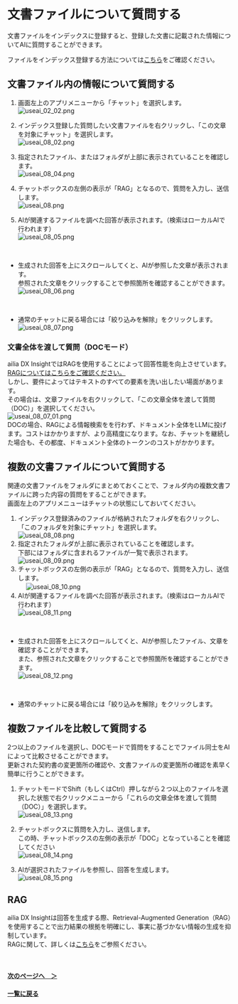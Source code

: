 # 文書ファイルについて質問する
文書ファイルをインデックスに登録すると、登録した文書に記載された情報についてAIに質問することができます。
<br>

ファイルをインデックス登録する方法については[こちら](IndexRegister.md)をご確認ください。

## 文書ファイル内の情報について質問する
1. 画面左上のアプリメニューから「チャット」を選択します。<br>
![useai_02_02.png](/img/UseAI_02_02.png)<br>

1. インデックス登録した質問したい文書ファイルを右クリックし、「この文章を対象にチャット」を選択します。<br>
![useai_08_02.png](/img/UseAI_08_02.png)<br>

3. 指定されたファイル、またはフォルダが上部に表示されていることを確認します。<br>
![useai_08_04.png](/img/UseAI_08_04.png)<br>

1. チャットボックスの左側の表示が「RAG」となるので、質問を入力し、送信します。<br>
![useai_08.png](/img/UseAI_08.png)<br>

1. AIが関連するファイルを調べた回答が表示されます。（検索はローカルAIで行われます）<br>
![useai_08_05.png](/img/UseAI_08_05.png)<br>

<br>

* 生成された回答を上にスクロールしてくと、AIが参照した文章が表示されます。<br>
  参照された文章をクリックすることで参照箇所を確認することができます。<br>
![useai_08_06.png](/img/UseAI_08_06.jpg)<br>

<br>

* 通常のチャットに戻る場合には「絞り込みを解除」をクリックします。<br>
![useai_08_07.png](/img/UseAI_08_07.jpg)<br>

### 文書全体を渡して質問（DOCモード）<div id=update05></div>
ailia DX InsightではRAGを使用することによって回答性能を向上させています。[RAGについてはこちらをご確認ください。](RAG.md)<br>
しかし、要件によってはテキストのすべての要素を洗い出したい場面があります。<br>
その場合は、文章ファイルを右クリックして、「この文章全体を渡して質問（DOC）」を選択してください。<br>
![useai_08_07_01.png](/img/UseAI_08_07_01.png)<br>
DOCの場合、RAGによる情報検索をを行わず、ドキュメント全体をLLMに投げます。コストはかかりますが、より高精度になります。なお、チャットを継続した場合も、その都度、ドキュメント全体のトークンのコストがかかります。


## 複数の文書ファイルについて質問する
関連の文書ファイルをフォルダにまとめておくことで、フォルダ内の複数文書ファイルに跨った内容の質問をすることができます。<br>
画面左上のアプリメニューはチャットの状態にしておいてください。<br>
1. インデックス登録済みのファイルが格納されたフォルダを右クリックし、「このフォルダを対象にチャット」を選択します。<br>
![useai_08_08.png](/img/UseAI_08_08.png)<br>
1. 指定されたフォルダが上部に表示されていることを確認します。<br>下部にはフォルダに含まれるファイルが一覧で表示されます。<br>
![useai_08_09.png](/img/UseAI_08_09.png)<br>
1. チャットボックスの左側の表示が「RAG」となるので、質問を入力し、送信します。<br>　
![useai_08_10.png](/img/UseAI_08_10.png)<br>
1. AIが関連するファイルを調べた回答が表示されます。（検索はローカルAIで行われます）<br>
![useai_08_11.png](/img/UseAI_08_11.png)<br>
<br>

* 生成された回答を上にスクロールしてくと、AIが参照したファイル、文章を確認することができます。<br>また、参照された文章をクリックすることで参照箇所を確認することができます。<br>
![useai_08_12.png](/img/UseAI_08_12.jpg)<br>

<br>

* 通常のチャットに戻る場合には「絞り込みを解除」をクリックします。<br>

## 複数ファイルを比較して質問する<div id=update10></div>
2つ以上のファイルを選択し、DOCモードで質問をすることでファイル同士をAIによって比較させることができます。<br>
更新された契約書の変更箇所の確認や、文書ファイルの変更箇所の確認を素早く簡単に行うことができます。<br>

1. チャットモードでShift（もしくはCtrl）押しながら２つ以上のファイルを選択した状態で右クリックメニューから「これらの文章全体を渡して質問（DOC）」を選択します。<br>
![useai_08_13.png](/img/UseAI_08_13.png)<br>

2. チャットボックスに質問を入力し、送信します。<br>
この時、チャットボックスの左側の表示が「DOC」となっていることを確認してください<br>
![useai_08_14.png](/img/UseAI_08_14.png)<br>

3. AIが選択されたファイルを参照し、回答を生成します。<br>
![useai_08_15.png](/img/UseAI_08_15.png)<br>

## RAG
ailia DX Insightは回答を生成する際、Retrieval-Augmented Generation（RAG）を使用することで出力結果の根拠を明確にし、事実に基づかない情報の生成を抑制しています。<br>
RAGに関して、詳しくは[こちら](RAG.md)をご参照ください。



<br>

#### [次のページへ&emsp;＞](AskAboutImage.md)
#### [一覧に戻る](UseAI.md)